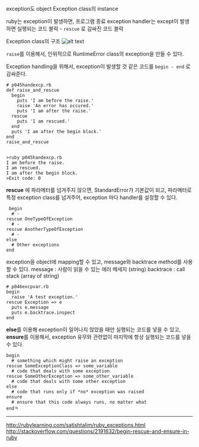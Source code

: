 
exception도 object
Exception class의 instance

ruby는 exception이 발생하면, 프로그램 종료
exception handler는 except이 발생하면 실행되는 코드 블락
    - `rescue` 로 감싸진 코드 블락

Exception class의 구조
![alt text](http://rubylearning.com/images/exception.jpg)


`raise`를 이용해서, 인위적으로 RuntimeError class의 exception을 만들 수 있다.

Exception handling을 위해서, exception이 발생할 것 같은 코드를 `begin - end` 로 감싸준다.

    # p045handexcp.rb  
    def raise_and_rescue  
      begin  
        puts 'I am before the raise.'  
        raise 'An error has occured.'  
        puts 'I am after the raise.'  
      rescue  
        puts 'I am rescued.' 
      end  
      puts 'I am after the begin block.'  
    end  
    raise_and_rescue  


    >ruby p045handexcp.rb  
    I am before the raise.  
    I am rescued.  
    I am after the begin block.  
    >Exit code: 0  



**rescue** 에 파라메터를 넘겨주지 않으면, StandardError가 기본값이 되고, 파라메터로 특정 exception class를 넘겨주어, exception 마다 handler를 설정할 수 있다.


     begin  
      # -  
    rescue OneTypeOfException  
      # -  
    rescue AnotherTypeOfException  
      # -  
    else  
      # Other exceptions  
    end  


exception을 object에 mapping할 수 있고, message와 backtrace method를 사용할 수 있다.
message : 사람이 읽을 수 있는 에러 메세지 (string)
backtrace : call stack (array of string)



    # p046excpvar.rb  
    begin  
      raise 'A test exception.'  
    rescue Exception => e  
      puts e.message  
      puts e.backtrace.inspect  
    end  


**else**를 이용해 exception이 일어나지 않았을 때만 실행되는 코드를 넣을 수 있고, **ensure**를 이용해서, exception 유무와 관련없이 마지막에 항상 실행되는 코드를 넣을 수 있다.

    begin
      # something which might raise an exception
    rescue SomeExceptionClass => some_variable
      # code that deals with some exception
    rescue SomeOtherException => some_other_variable
      # code that deals with some other exception
    else
      # code that runs only if *no* exception was raised
    ensure
      # ensure that this code always runs, no matter what
    endㅋ


---

http://rubylearning.com/satishtalim/ruby_exceptions.html
http://stackoverflow.com/questions/2191632/begin-rescue-and-ensure-in-ruby